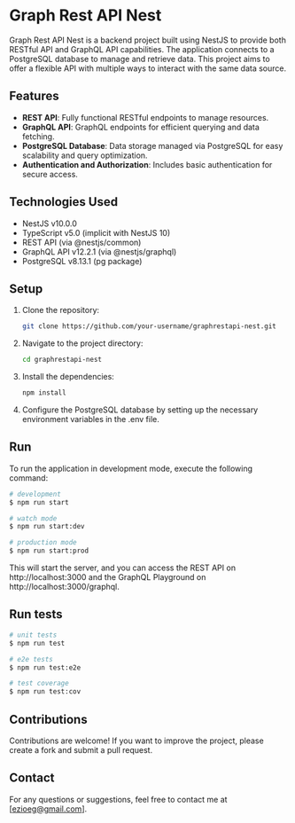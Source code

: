 # Graph Rest API Nest

Graph Rest API Nest is a backend project built using NestJS to provide both RESTful API and GraphQL API capabilities. The application connects to a PostgreSQL database to manage and retrieve data. This project aims to offer a flexible API with multiple ways to interact with the same data source.

## Features

- **REST API**: Fully functional RESTful endpoints to manage resources.
- **GraphQL API**: GraphQL endpoints for efficient querying and data fetching.
- **PostgreSQL Database**: Data storage managed via PostgreSQL for easy scalability and query optimization.
- **Authentication and Authorization**: Includes basic authentication for secure access.

## Technologies Used

- NestJS v10.0.0
- TypeScript v5.0 (implicit with NestJS 10)
- REST API (via @nestjs/common)
- GraphQL API v12.2.1 (via @nestjs/graphql)
- PostgreSQL v8.13.1 (pg package)

## Setup

1. Clone the repository:

   ```bash
   git clone https://github.com/your-username/graphrestapi-nest.git

2. Navigate to the project directory:

   ```bash
   cd graphrestapi-nest

3. Install the dependencies:

   ```bash
   npm install

4. Configure the PostgreSQL database by setting up the necessary environment variables in the .env file.

## Run
To run the application in development mode, execute the following command:

   ```bash
   # development
   $ npm run start
  
   # watch mode
   $ npm run start:dev
  
   # production mode
   $ npm run start:prod
   ```
This will start the server, and you can access the REST API on http://localhost:3000 and the GraphQL Playground on http://localhost:3000/graphql.

## Run tests

   ```bash
   # unit tests
   $ npm run test
  
   # e2e tests
   $ npm run test:e2e
  
   # test coverage
   $ npm run test:cov
   ```

## Contributions

Contributions are welcome! If you want to improve the project, please create a fork and submit a pull request.

## Contact

For any questions or suggestions, feel free to contact me at [ezioeg@gmail.com].
